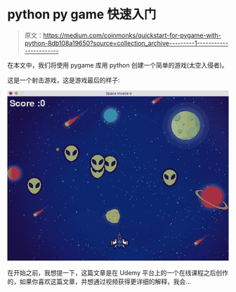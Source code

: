 # python py game 快速入门

> 原文：<https://medium.com/coinmonks/quickstart-for-pygame-with-python-8db108a19650?source=collection_archive---------1----------------------->

在本文中，我们将使用 pygame 库用 python 创建一个简单的游戏(太空入侵者)。

这是一个射击游戏，这是游戏最后的样子:

![](img/f1dae3d3d243a3027ea2a68e0671a05c.png)

在开始之前，我想提一下，这篇文章是在 Udemy 平台上的一个在线课程之后创作的，如果你喜欢这篇文章，并想通过视频获得更详细的解释，我会…